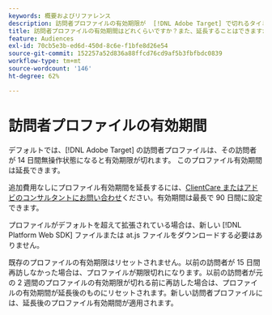 ```yaml
---
keywords: 概要およびリファレンス
description: 訪問者プロファイルの有効期限が  [!DNL Adobe Target] で切れるタイミングについて詳しくは、こちらを参照してください。
title: 訪問者プロファイルの有効期間はどれくらいですか？また、延長することはできますか？
feature: Audiences
exl-id: 70cb5e3b-ed6d-450d-8c6e-f1bfe8d26e54
source-git-commit: 152257a52d836a88ffcd76cd9af5b3fbfbdc0839
workflow-type: tm+mt
source-wordcount: '146'
ht-degree: 62%

---
```


# 訪問者プロファイルの有効期間

デフォルトでは、[!DNL Adobe Target] の訪問者プロファイルは、その訪問者が 14 日間無操作状態になると有効期限が切れます。 このプロファイル有効期間は延長できます。

追加費用なしにプロファイル有効期間を延長するには、[ClientCare またはアドビのコンサルタントにお問い合わせ](/help/main/cmp-resources-and-contact-information.md#reference_ACA3391A00EF467B87930A450050077C)ください。有効期間は最長で 90 日間に設定できます。

プロファイルがデフォルトを超えて拡張されている場合は、新しい [!DNL Platform Web SDK] ファイルまたは at.js ファイルをダウンロードする必要はありません。

既存のプロファイルの有効期限はリセットされません。以前の訪問者が 15 日間再訪しなかった場合は、プロファイルが期限切れになります。以前の訪問者が元の 2 週間のプロファイルの有効期限が切れる前に再訪した場合は、プロファイルの有効期間が延長後のものにリセットされます。新しい訪問者プロファイルには、延長後のプロファイル有効期間が適用されます。
